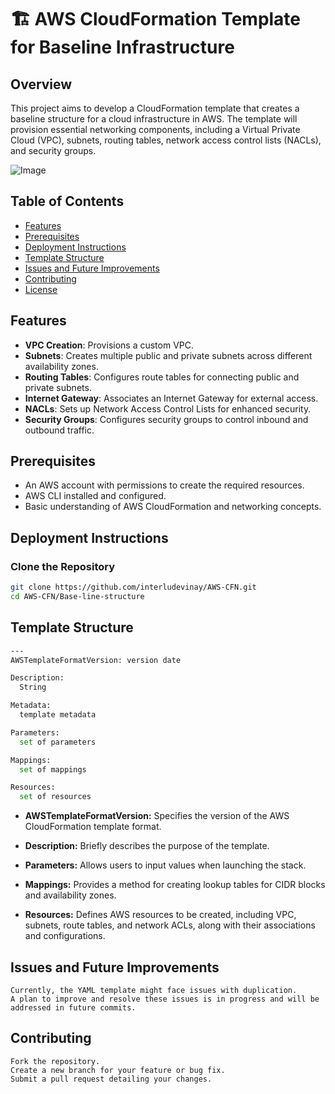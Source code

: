 # 🏗️ AWS CloudFormation Template for Baseline Infrastructure

## Overview
This project aims to develop a CloudFormation template that creates a baseline structure for a cloud infrastructure in AWS. The template will provision essential networking components, including a Virtual Private Cloud (VPC), subnets, routing tables, network access control lists (NACLs), and security groups.

![Image](https://github.com/user-attachments/assets/c100f654-228a-4270-9e3b-b9c0759536cf)

## Table of Contents
- [Features](#features)
- [Prerequisites](#prerequisites)
- [Deployment Instructions](#deployment-instructions)
- [Template Structure](#template-structure)
- [Issues and Future Improvements](#issues-and-future-improvements)
- [Contributing](#contributing)
- [License](#license)

## Features
- **VPC Creation**: Provisions a custom VPC.
- **Subnets**: Creates multiple public and private subnets across different availability zones.
- **Routing Tables**: Configures route tables for connecting public and private subnets.
- **Internet Gateway**: Associates an Internet Gateway for external access.
- **NACLs**: Sets up Network Access Control Lists for enhanced security.
- **Security Groups**: Configures security groups to control inbound and outbound traffic.

## Prerequisites
- An AWS account with permissions to create the required resources.
- AWS CLI installed and configured.
- Basic understanding of AWS CloudFormation and networking concepts.

## Deployment Instructions
### Clone the Repository
```bash
git clone https://github.com/interludevinay/AWS-CFN.git
cd AWS-CFN/Base-line-structure
```

## Template Structure
```bash
---
AWSTemplateFormatVersion: version date

Description:
  String

Metadata:
  template metadata

Parameters:
  set of parameters

Mappings:
  set of mappings

Resources:
  set of resources
```

- **AWSTemplateFormatVersion:** Specifies the version of the AWS CloudFormation template format.

- **Description:** Briefly describes the purpose of the template.

- **Parameters:** Allows users to input values when launching the stack.

- **Mappings:** Provides a method for creating lookup tables for CIDR blocks and availability zones.

- **Resources:** Defines AWS resources to be created, including VPC, subnets, route tables, and network ACLs, along with their associations and configurations.

## Issues and Future Improvements

```
Currently, the YAML template might face issues with duplication.
A plan to improve and resolve these issues is in progress and will be addressed in future commits.
```

## Contributing
```
Fork the repository.
Create a new branch for your feature or bug fix.
Submit a pull request detailing your changes.
```
